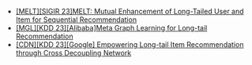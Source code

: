 - [[MELT][SIGIR 23]MELT: Mutual Enhancement of Long-Tailed User and Item for Sequential Recommendation](https://arxiv.org/abs/2304.08382)
- [[MGL][KDD 23][Alibaba]Meta Graph Learning for Long-tail Recommendation](https://www.youtube.com/watch?v=354oHUuI_O0)
- [[CDN][KDD 23][Google] Empowering Long-tail Item Recommendation through Cross Decoupling Network](https://arxiv.org/abs/2210.14309)

